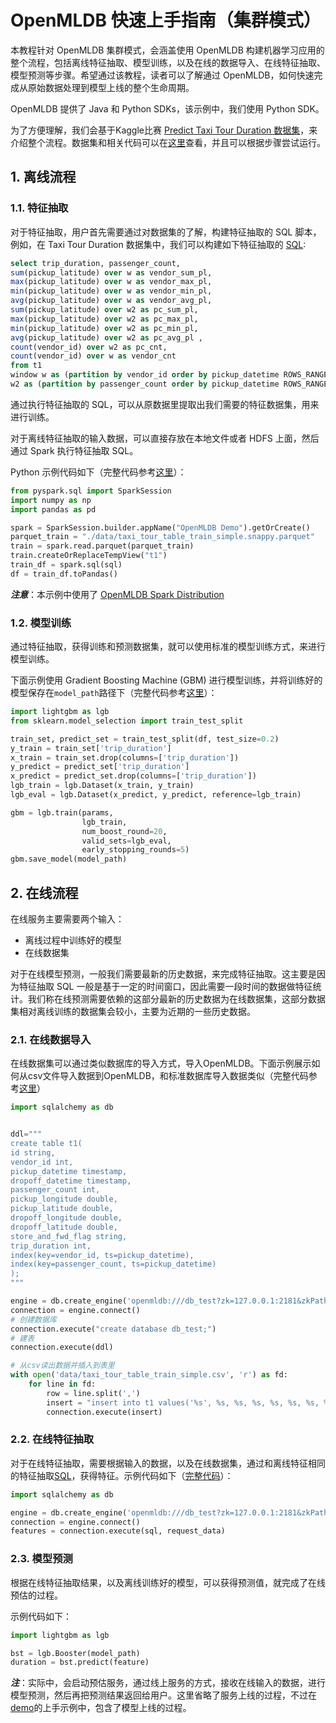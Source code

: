 
# OpenMLDB 快速上手指南（集群模式）
本教程针对 OpenMLDB 集群模式，会涵盖使用 OpenMLDB 构建机器学习应用的整个流程，包括离线特征抽取、模型训练，以及在线的数据导入、在线特征抽取、模型预测等步骤。希望通过该教程，读者可以了解通过 OpenMLDB，如何快速完成从原始数据处理到模型上线的整个生命周期。


OpenMLDB 提供了 Java 和 Python SDKs，该示例中，我们使用 Python SDK。

为了方便理解，我们会基于Kaggle比赛 [Predict Taxi Tour Duration 数据集](https://github.com/4paradigm/OpenMLDB/tree/main/demo/predict-taxi-trip-duration-nb/script/data)，来介绍整个流程。数据集和相关代码可以在[这里](https://github.com/4paradigm/OpenMLDB/tree/main/demo/predict-taxi-trip-duration-nb/script)查看，并且可以根据步骤尝试运行。

## 1. 离线流程
### 1.1. 特征抽取
对于特征抽取，用户首先需要通过对数据集的了解，构建特征抽取的 SQL 脚本，例如，在 Taxi Tour Duration 数据集中，我们可以构建如下特征抽取的 [SQL](https://github.com/4paradigm/OpenMLDB/blob/main/demo/predict-taxi-trip-duration-nb/script/fe.sql):
```sql
select trip_duration, passenger_count,
sum(pickup_latitude) over w as vendor_sum_pl,
max(pickup_latitude) over w as vendor_max_pl,
min(pickup_latitude) over w as vendor_min_pl,
avg(pickup_latitude) over w as vendor_avg_pl,
sum(pickup_latitude) over w2 as pc_sum_pl,
max(pickup_latitude) over w2 as pc_max_pl,
min(pickup_latitude) over w2 as pc_min_pl,
avg(pickup_latitude) over w2 as pc_avg_pl ,
count(vendor_id) over w2 as pc_cnt,
count(vendor_id) over w as vendor_cnt
from t1
window w as (partition by vendor_id order by pickup_datetime ROWS_RANGE BETWEEN 1d PRECEDING AND CURRENT ROW),
w2 as (partition by passenger_count order by pickup_datetime ROWS_RANGE BETWEEN 1d PRECEDING AND CURRENT ROW);
```


通过执行特征抽取的 SQL，可以从原数据里提取出我们需要的特征数据集，用来进行训练。

对于离线特征抽取的输入数据，可以直接存放在本地文件或者 HDFS 上面，然后通过 Spark 执行特征抽取 SQL。


Python 示例代码如下（完整代码参考[这里](https://github.com/4paradigm/OpenMLDB/blob/main/demo/predict-taxi-trip-duration-nb/script/train.py)）：

```python
from pyspark.sql import SparkSession
import numpy as np
import pandas as pd

spark = SparkSession.builder.appName("OpenMLDB Demo").getOrCreate()
parquet_train = "./data/taxi_tour_table_train_simple.snappy.parquet"
train = spark.read.parquet(parquet_train)
train.createOrReplaceTempView("t1")
train_df = spark.sql(sql)
df = train_df.toPandas()
```

***注意***：本示例中使用了 [OpenMLDB Spark Distribution](https://github.com/4paradigm/OpenMLDB/blob/main/docs/en/compile.md#optimized-spark-distribution-for-openmldb-optional)


### 1.2. 模型训练 
通过特征抽取，获得训练和预测数据集，就可以使用标准的模型训练方式，来进行模型训练。


下面示例使用 Gradient Boosting Machine (GBM) 进行模型训练，并将训练好的模型保存在`model_path`路径下（完整代码参考[这里](https://github.com/4paradigm/OpenMLDB/blob/main/demo/predict-taxi-trip-duration-nb/script/train.py)）：
```python
import lightgbm as lgb
from sklearn.model_selection import train_test_split

train_set, predict_set = train_test_split(df, test_size=0.2)
y_train = train_set['trip_duration']
x_train = train_set.drop(columns=['trip_duration'])
y_predict = predict_set['trip_duration']
x_predict = predict_set.drop(columns=['trip_duration'])
lgb_train = lgb.Dataset(x_train, y_train)
lgb_eval = lgb.Dataset(x_predict, y_predict, reference=lgb_train)

gbm = lgb.train(params,
                lgb_train,
                num_boost_round=20,
                valid_sets=lgb_eval,
                early_stopping_rounds=5)
gbm.save_model(model_path)
```

## 2. 在线流程
在线服务主要需要两个输入：
- 离线过程中训练好的模型
- 在线数据集

对于在线模型预测，一般我们需要最新的历史数据，来完成特征抽取。这主要是因为特征抽取 SQL 一般是基于一定的时间窗口，因此需要一段时间的数据做特征统计。我们称在线预测需要依赖的这部分最新的历史数据为在线数据集，这部分数据集相对离线训练的数据集会较小，主要为近期的一些历史数据。

### 2.1. 在线数据导入
在线数据集可以通过类似数据库的导入方式，导入OpenMLDB。下面示例展示如何从csv文件导入数据到OpenMLDB，和标准数据库导入数据类似（完整代码参考[这里](https://github.com/4paradigm/OpenMLDB/blob/main/demo/predict-taxi-trip-duration-nb/script/import.py)）

```python
import sqlalchemy as db


ddl="""
create table t1(
id string,
vendor_id int,
pickup_datetime timestamp,
dropoff_datetime timestamp,
passenger_count int,
pickup_longitude double,
pickup_latitude double,
dropoff_longitude double,
dropoff_latitude double,
store_and_fwd_flag string,
trip_duration int,
index(key=vendor_id, ts=pickup_datetime),
index(key=passenger_count, ts=pickup_datetime)
);
"""

engine = db.create_engine('openmldb:///db_test?zk=127.0.0.1:2181&zkPath=/openmldb')
connection = engine.connect()
# 创建数据库
connection.execute("create database db_test;")
# 建表
connection.execute(ddl)

# 从csv读出数据并插入到表里
with open('data/taxi_tour_table_train_simple.csv', 'r') as fd:
    for line in fd:
        row = line.split(',')
        insert = "insert into t1 values('%s', %s, %s, %s, %s, %s, %s, %s, %s, '%s', %s);"% tuple(row)
        connection.execute(insert)
```

### 2.2. 在线特征抽取
对于在线特征抽取，需要根据输入的数据，以及在线数据集，通过和离线特征相同的特征抽取[SQL](https://github.com/4paradigm/OpenMLDB/blob/main/demo/predict-taxi-trip-duration-nb/script/fe.sql)，获得特征。示例代码如下（[完整代码](https://github.com/4paradigm/OpenMLDB/blob/main/demo/predict-taxi-trip-duration-nb/script/predict_server.py)）：

```python
import sqlalchemy as db

engine = db.create_engine('openmldb:///db_test?zk=127.0.0.1:2181&zkPath=/openmldb')
connection = engine.connect()
features = connection.execute(sql, request_data)
```

### 2.3. 模型预测
根据在线特征抽取结果，以及离线训练好的模型，可以获得预测值，就完成了在线预估的过程。


示例代码如下：
```python
import lightgbm as lgb

bst = lgb.Booster(model_path)
duration = bst.predict(feature)
```

***注***：实际中，会启动预估服务，通过线上服务的方式，接收在线输入的数据，进行模型预测，然后再把预测结果返回给用户。这里省略了服务上线的过程，不过在[demo](https://github.com/4paradigm/OpenMLDB/blob/main/demo/predict-taxi-trip-duration-nb/script)的上手示例中，包含了模型上线的过程。
